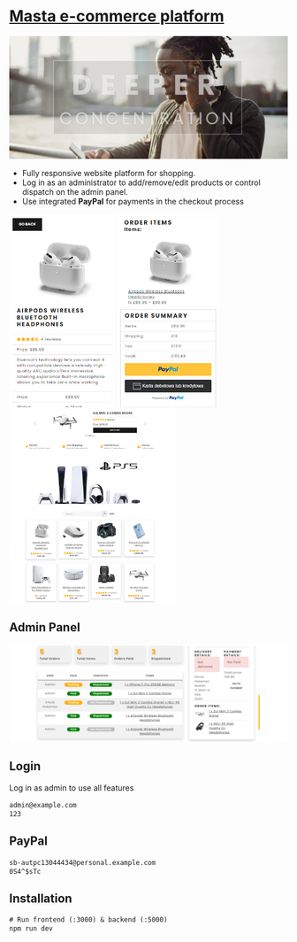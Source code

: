 # [Masta e-commerce platform](https://github.com/DieBijacz/eCommerce-platform-MERN)
![Hero](https://github.com/DieBijacz/eCommerce-platform-MERN/blob/main/uploads/screens/e-commerce-hero.png?raw=true)

- Fully responsive website platform for shopping.
- Log in as an administrator to add/remove/edit products or control dispatch on the admin panel.
- Use integrated **PayPal** for payments in the checkout process

<div width='100%'>
  <img alt="phone1" src="uploads/screens/e-commerce-phone1.png" height='350px'>
  <img alt="phone2" src="uploads/screens/e-commerce-phone2.png" height='350px'>
  <img alt="phone2" src="uploads/screens/e-commerce-main1.png" height='350px'>
</div>

## Admin Panel
![Admin Panel](https://github.com/DieBijacz/eCommerce-platform-MERN/blob/main/uploads/screens/e-commerce-admin1.png?raw=true)

## Login
Log in as admin to use all features
```
admin@example.com
123
```
## PayPal
```
sb-autpc13044434@personal.example.com
0S4^$sTc
```
## Installation
```
# Run frontend (:3000) & backend (:5000)
npm run dev
```